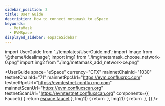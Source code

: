 ```yaml
---
sidebar_position: 2
title: User Guide
description: How to connect metamask to eSpace
keywords:
  - MetaMask
  - EVMSpace
displayed_sidebar: eSpaceSidebar
---
```


import UserGuide from '../templates/UserGuide.md';
import Image from '@theme/IdealImage';
import img1 from "./img/metamask_choose_network-0.png"
import img2 from "./img/metamask_add_network-ce.png"

<UserGuide
  space="eSpace"
  currency="CFX"
  mainnetChainId="1030"
  testnetChainId="71"
  mainnetRpcUrl="https://evm.confluxrpc.com"
  testnetRpcUrl="https://evmtestnet.confluxrpc.com"
  mainnetScanUrl="https://evm.confluxscan.org"
  testnetScanUrl="https://evmtestnet.confluxscan.org"
  components={{
    Faucet() {
      return <a href="https://efaucet.confluxnetwork.org">espace faucet</a>
    },
    Img1() {
      return <Image img={img1} />
    },
    Img2() {
      return <Image img={img2} />
    },
  }}
/>
